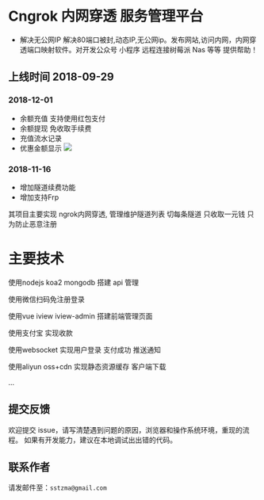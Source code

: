 
# Cngrok 内网穿透 服务管理平台
- 解决无公网IP 解决80端口被封,动态IP,无公网ip。发布网站,访问内网，内网穿透端口映射软件。对开发公众号 小程序 远程连接树莓派 Nas 等等 提供帮助！
## 上线时间 2018-09-29

### 2018-12-01
- 余额充值 支持使用红包支付  
- 余额提现 免收取手续费
- 充值流水记录
- 优惠金额显示
<img src="https://cngrok-1257729714.cos.ap-chengdu.myqcloud.com/client/000001.png"></img>
 ### 2018-11-16
  * 增加隧道续费功能
  * 增加支持Frp 


其项目主要实现 ngrok内网穿透, 管理维护隧道列表 切每条隧道 只收取一元钱 只为防止恶意注册

# 主要技术
使用nodejs koa2 mongodb 搭建 api 管理

使用微信扫码免注册登录  

使用vue iview iview-admin 搭建前端管理页面

使用支付宝 实现收款 

使用websocket 实现用户登录 支付成功 推送通知

使用aliyun oss+cdn 实现静态资源缓存 客户端下载

...

## 提交反馈

欢迎提交 issue，请写清楚遇到问题的原因，浏览器和操作系统环境，重现的流程。
如果有开发能力，建议在本地调试出出错的代码。


## 联系作者

请发邮件至：`sstzma@gmail.com`
